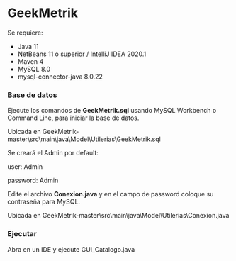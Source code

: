 # **GeekMetrik**
Se requiere:
- Java 11
- NetBeans 11 o superior / IntelliJ IDEA 2020.1
- Maven 4
- MySQL 8.0
- mysql-connector-java 8.0.22

### Base de datos
Ejecute los comandos de **GeekMetrik.sql** usando MySQL Workbench o Command Line, para iniciar la base de datos. 

Ubicada en GeekMetrik-master\src\main\java\Model\Utilerias\GeekMetrik.sql

Se creará el Admin por default: 

user: Admin

password: Admin

Edite el archivo **Conexion.java** y en el campo de password coloque su contraseña para MySQL.

Ubicada en GeekMetrik-master\src\main\java\Model\Utilerias\Conexion.java

### Ejecutar
Abra en un IDE y ejecute GUI_Catalogo.java

